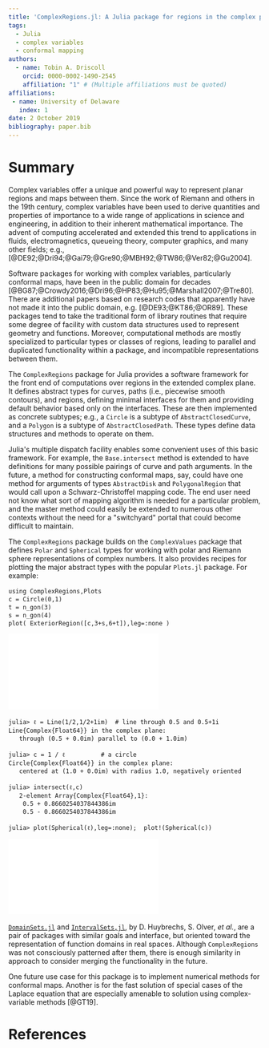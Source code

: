 ```yaml
---
title: 'ComplexRegions.jl: A Julia package for regions in the complex plane'
tags:
  - Julia
  - complex variables
  - conformal mapping
authors:
  - name: Tobin A. Driscoll
    orcid: 0000-0002-1490-2545
    affiliation: "1" # (Multiple affiliations must be quoted)
affiliations:
 - name: University of Delaware
   index: 1
date: 2 October 2019
bibliography: paper.bib
---
```


# Summary

Complex variables offer a unique and powerful way to represent planar regions and maps between them. Since the work of Riemann and others in the 19th century, complex variables have been used to derive quantities and properties of importance to a wide range of applications in science and engineering, in addition to their inherent mathematical importance. The advent of computing accelerated and extended this trend to applications in fluids, electromagnetics, queueing theory, computer graphics, and many other fields; e.g., [@DE92;@Dri94;@Gai79;@Gre90;@MBH92;@TW86;@Ver82;@Gu2004].

Software packages for working with complex variables, particularly conformal maps, have been in the public domain for decades [@BG87;@Crowdy2016;@Dri96;@HP83;@Hu95;@Marshall2007;@Tre80]. There are additional papers based on research codes that apparently have not made it into the public domain, e.g. [@DE93;@KT86;@OR89]. These packages tend to take the traditional form of library routines that require some degree of facility with custom data structures used to represent geometry and functions. Moreover, computational methods are mostly specialized to particular types or classes of regions, leading to parallel and duplicated functionality within a package, and incompatible representations between them.

The `ComplexRegions` package for Julia provides a software framework for the front end of computations over regions in the extended complex plane. It defines abstract types for curves, paths (i.e., piecewise smooth contours), and regions, defining minimal interfaces for them and providing default behavior based only on the interfaces. These are then implemented as concrete subtypes; e.g., a `Circle` is a subtype of `AbstractClosedCurve`, and a `Polygon` is a subtype of `AbstractClosedPath`. These types define data structures and methods to operate on them.

Julia's multiple dispatch facility enables some convenient uses of this basic framework. For example, the `Base.intersect` method is extended to have definitions for many possible pairings of curve and path arguments. In the future, a method for constructing conformal maps, say, could have one method for arguments of types `AbstractDisk` and `PolygonalRegion` that would call upon a Schwarz-Christoffel mapping code. The end user need not know what sort of mapping algorithm is needed for a particular problem, and the master method could easily be extended to numerous other contexts without the need for a "switchyard" portal that could become difficult to maintain.

The `ComplexRegions` package builds on the `ComplexValues` package that defines `Polar` and `Spherical` types for working with polar and Riemann sphere representations of complex numbers. It also provides recipes for plotting the major abstract types with the popular `Plots.jl` package. For example:
```
using ComplexRegions,Plots
c = Circle(0,1)
t = n_gon(3)
s = n_gon(4)
plot( ExteriorRegion([c,3+s,6+t]),leg=:none )
```
![exterior region](triple.pdf)

```
julia> ℓ = Line(1/2,1/2+1im)  # line through 0.5 and 0.5+1i
Line{Complex{Float64}} in the complex plane:
   through (0.5 + 0.0im) parallel to (0.0 + 1.0im)

julia> c = 1 / ℓ          # a circle
Circle{Complex{Float64}} in the complex plane:
   centered at (1.0 + 0.0im) with radius 1.0, negatively oriented

julia> intersect(ℓ,c)
   2-element Array{Complex{Float64},1}:
    0.5 + 0.8660254037844386im
    0.5 - 0.8660254037844386im

julia> plot(Spherical(ℓ),leg=:none);  plot!(Spherical(c))
```
![line and circle](line_circle.pdf)

[`DomainSets.jl`](https://github.com/JuliaApproximation/DomainSets.jl) and [`IntervalSets,jl`](https://github.com/JuliaMath/IntervalSets.jl), by D. Huybrechs, S. Olver, *et al.*, are a pair of packages with similar goals and interface, but oriented toward the representation of function domains in real spaces. Although `ComplexRegions` was not consciously patterned after them, there is enough similarity in approach to consider merging the functionality in the future.

One future use case for this package is to implement numerical methods for conformal maps. Another is for the fast solution of special cases of the Laplace equation that are especially amenable to solution using complex-variable methods [@GT19].  
# References
